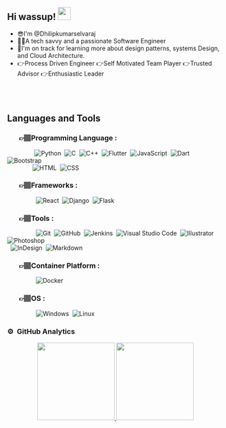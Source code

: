 ## **Hi wassup!** <img src="https://raw.githubusercontent.com/nakulbhati/nakulbhati/master/contain/Hi.gif" width="30px"> 
- 😎I'm @Dhilipkumarselvaraj
- 👨‍💻A tech savvy and a passionate Software Engineer
- 🌱I'm on track for learning more about design patterns, systems Design, and Cloud Architecture.
- 👉Process Driven Engineer 👉Self Motivated Team Player 👉Trusted Advisor 👉Enthusiastic Leader
<br>
<br>

## **Languages and Tools**

### &nbsp; &nbsp; &nbsp;&nbsp;&nbsp;👉🏽Programming Language :
&nbsp;&nbsp;&nbsp;&nbsp;&nbsp;&nbsp;&nbsp;&nbsp;&nbsp;&nbsp;&nbsp;&nbsp;&nbsp;&nbsp;&nbsp;&nbsp;![Python](https://img.shields.io/badge/-Python-05122A?style=flat&logo=python)&nbsp;
![C](https://img.shields.io/badge/-C-05122A?style=flat&logo=C&logoColor=A8B9CC)&nbsp;
![C++](https://img.shields.io/badge/-C++-05122A?style=flat&logo=C%2B%2B&logoColor=00599C)&nbsp;
![Flutter](https://img.shields.io/badge/-Flutter-05122A?style=flat&logo=flutter)&nbsp;
![JavaScript](https://img.shields.io/badge/-JavaScript-05122A?style=flat&logo=javascript)&nbsp;
![Dart](https://img.shields.io/badge/-Dart-05122A?style=flat&logo=dart)&nbsp;
![Bootstrap](https://img.shields.io/badge/-Bootstrap-05122A?style=flat&logo=bootstrap&logoColor=563D7C)<br>
&nbsp;&nbsp;&nbsp;&nbsp;&nbsp;&nbsp;&nbsp;&nbsp;&nbsp;&nbsp;&nbsp;&nbsp;&nbsp;&nbsp;
![HTML](https://img.shields.io/badge/-HTML-05122A?style=flat&logo=HTML5)&nbsp;
![CSS](https://img.shields.io/badge/-CSS-05122A?style=flat&logo=CSS3&logoColor=1572B6)&nbsp;

### &nbsp; &nbsp; &nbsp;&nbsp;&nbsp;👉🏽Frameworks :
&nbsp;&nbsp;&nbsp;&nbsp;&nbsp;&nbsp;&nbsp;&nbsp;&nbsp;&nbsp;&nbsp;&nbsp;&nbsp;&nbsp;&nbsp;&nbsp;
![React](https://img.shields.io/badge/-React-05122A?style=flat&logo=react)&nbsp;
![Django](https://img.shields.io/badge/-Django-05122A?style=flat&logo=django&logoColor=092E20)&nbsp;
![Flask](https://img.shields.io/badge/-Flask-05122A?style=flat&logo=flask)&nbsp;


### &nbsp; &nbsp; &nbsp;&nbsp;&nbsp;👉🏽Tools :
&nbsp;&nbsp;&nbsp;&nbsp;&nbsp;&nbsp;&nbsp;&nbsp;&nbsp;&nbsp;&nbsp;&nbsp;&nbsp;&nbsp;&nbsp;&nbsp;
![Git](https://img.shields.io/badge/-Git-05122A?style=flat&logo=git)&nbsp;
![GitHub](https://img.shields.io/badge/-GitHub-05122A?style=flat&logo=github)&nbsp;
![Jenkins](https://img.shields.io/badge/-Jenkins-05122A?style=flat&logo=jenkins)&nbsp;
![Visual Studio Code](https://img.shields.io/badge/-Visual%20Studio%20Code-05122A?style=flat&logo=visual-studio-code&logoColor=007ACC)&nbsp;
![Illustrator](https://img.shields.io/badge/-Illustrator-05122A?style=flat&logo=adobe-illustrator)&nbsp;
![Photoshop](https://img.shields.io/badge/-Photoshop-05122A?style=flat&logo=adobe-photoshop)&nbsp;&nbsp;&nbsp;&nbsp;&nbsp;&nbsp;&nbsp;&nbsp;&nbsp;&nbsp;&nbsp;&nbsp;&nbsp;&nbsp;<br>
&nbsp;&nbsp;![InDesign](https://img.shields.io/badge/-InDesign-05122A?style=flat&logo=adobe-indesign)&nbsp;
![Markdown](https://img.shields.io/badge/-Markdown-05122A?style=flat&logo=markdown)

### &nbsp; &nbsp; &nbsp;&nbsp;&nbsp;👉🏽Container Platform :
&nbsp;&nbsp;&nbsp;&nbsp;&nbsp;&nbsp;&nbsp;&nbsp;&nbsp;&nbsp;&nbsp;&nbsp;&nbsp;&nbsp;&nbsp;&nbsp;
![Docker](https://img.shields.io/badge/-Docker-05122A?style=flat&logo=docker)&nbsp;


### &nbsp; &nbsp; &nbsp;&nbsp;&nbsp;👉🏽OS :
&nbsp;&nbsp;&nbsp;&nbsp;&nbsp;&nbsp;&nbsp;&nbsp;&nbsp;&nbsp;&nbsp;&nbsp;&nbsp;&nbsp;&nbsp;&nbsp;
![Windows](https://img.shields.io/badge/-Windows-05122A?style=flat&logo=windows)&nbsp;
![Linux](https://img.shields.io/badge/-Linux-05122A?style=flat&logo=linux)&nbsp;





### ⚙️ **&nbsp;GitHub Analytics**

<p align="center">
<a href="https://github.com/AVS1508">
  <img height="180em" src="https://github-readme-stats-eight-theta.vercel.app/api?username=Dhilipkumarselvaraj&show_icons=true&theme=algolia&include_all_commits=true&count_private=true"/>
  <img height="180em" src="https://github-readme-stats-eight-theta.vercel.app/api/top-langs/?username=Dhilipkumarselvaraj&layout=compact&langs_count=8&theme=algolia"/>
</a>
</p>
